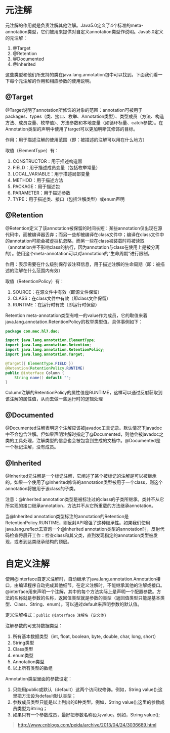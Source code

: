 # 元注解
元注解的作用就是负责注解其他注解。Java5.0定义了4个标准的meta-annotation类型，它们被用来提供对自定义annotation类型作说明。Java5.0定义的元注解：
1. @Target
2. @Retention
3. @Documented
4. @Inherited

这些类型和他们所支持的类在java.lang.annotation包中可以找到。下面我们看一下每个元注解的作用和相应参数的使用说明。

## @Target
@Target说明了annotation所修饰的对象的范围：annotation可被用于packages、types（类、接口、枚举、Annotation类型）、类型成员（方法、构造方法、成员变量、枚举值）、方法参数和本地变量（如循环标量、catch参数）。在Annotation类型的声明中使用了target可以更加明晰其修饰的目标。

作用：用于描述注解的使用范围（即：被描述的注解可以用在什么地方）

取值（ElementType）有：
1. CONSTRUCTOR：用于描述构造器
2. FIELD：用于描述成员变量（包括枚举常量）
3. LOCAL_VARIABLE：用于描述局部变量
4. METHOD：用于描述方法
5. PACKAGE：用于描述包
6. PARAMETER：用于描述参数
7. TYPE：用于描述类、接口（包括注解类型）或enum声明

## @Retention
@Retention定义了该annotation被保留的时间长短：某些annotation仅出现在源代码中，而被编译器丢弃；而另一些却被编译在class文件中；编译在class文件中的annotation可能会被虚拟机忽略，而另一些在class被装载时将被读取（annotation并不影响class的执行，因为annotation与class在使用上是被分离的）。使用这个meta-annotation可以对annotation的“生命周期”进行限制。

作用：表示需要在什么级别保存该注释信息，用于描述注解的生命周期（即：被描述的注解在什么范围内有效）

取值（RetentionPolicy）有：
1. SOURCE：在源文件中有效（即源文件保留）
2. CLASS：在class文件中有效（即class文件保留）
3. RUNTIME：在运行时有效（即运行时保留）

Retention meta-annotation类型有唯一的value作为成员，它的取值来着java.lang.annotation.RetentionPolicy的枚举类型值。具体事例如下：
```java
package com.mec.hl7.dao;

import java.lang.annotation.ElementType;
import java.lang.annotation.Retention;
import java.lang.annotation.RetentionPolicy;
import java.lang.annotation.Target;

@Target({ ElementType.FIELD })
@Retention(RetentionPolicy.RUNTIME)
public @interface Column {
    String name() default "";
}
```
Column注解的RetentionPolicy的属性值是RUNTIME，这样可以通过反射获取到该注解的属性值，从而去做一些运行时的逻辑处理

## @Documented
@Documented注解表明这个注解应该被javadoc工具记录。默认情况下javadoc中不会包含注解。但如果声明注解时指定了@Documented，则他会被javadoc之类的工具处理，注解类型的信息也会被包含到生成的文档中。@Documented是一个标记注解，没有成员。

## @Inherited
@Inherited元注解是一个标记注解，它阐述了某个被标记的注解是可以被继承的。如果一个使用了@Inherited修饰的annotation类型被用于一个class，则这个annotation将被用于该class的子类。

注意：@Inherited annotation类型是被标注过的class的子类所继承。类并不从它所实现的接口继承annotation，方法并不从它所重载的方法继承annotation。

当@Inherited annotation类型标注的annotation的Retention是RetentionPolicy.RUNTIME，则反射API增强了这种继承性。如果我们使用java.lang.reflect去查询一个@Inherited annotation类型的annotation时，反射代码检查将展开工作：检查class和其父类，直到发现指定的annotation类型被发现，或者到达类继承结构的顶层。

# 自定义注解
使用@interface自定义注解时，自动继承了java.lang.annotation.Annotation接口，由编译程序自动完成其他细节。在定义注解时，不能继承其他的注解或接口。@interface用来声明一个注解，其中的每个方法实际上是声明一个配置参数。方法的名称就是参数的名称，返回值类型就是参数的类型（返回值类型只能是基本类型、Class、String、enum）。可以通过default来声明参数的默认值。

定义注解格式：`public @interface 注解名 {定义体}`

注解参数的可支持数据类型：
1. 所有基本数据类型（int, float, boolean, byte, double, char, long, short）
2. String类型
3. Class类型
4. enum类型
5. Annotation类型
6. 以上所有类型的数组

Annotation类型里面的参数设定：
1. 只能用public或默认（default）这两个访问权修饰。例如，String value();这里把方法设为default默认类型；
2. 参数成员类型只能是以上列出的6种类型。例如，String value();这里的参数成员类型为String；
3. 如果只有一个参数成员，最好把参数名称设为value。例如，String value();

> http://www.cnblogs.com/peida/archive/2013/04/24/3036689.html